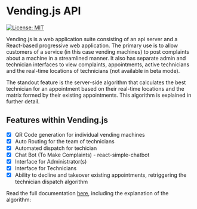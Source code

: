 # Vending.js API
[![License: MIT](https://img.shields.io/badge/License-MIT-yellow.svg)](https://opensource.org/licenses/MIT)

Vending.js is a web application suite consisting of an api server and a React-based progressive web application. The primary use is to allow customers of a service (in this case vending machines) to post complaints about a machine in a streamlined manner. It also has separate admin and technician interfaces to view complaints, appointments, active technicians and the real-time locations of technicians (not available in beta mode).

The standout feature is the server-side algorithm that calculates the best technician for an appointment based on their real-time locations and the matrix formed by their existing appointments. This algorithm is explained in further detail.

## Features within Vending.js
- [x] QR Code generation for individual vending machines
- [x] Auto Routing for the team of technicians
- [x] Automated dispatch for techician
- [x] Chat Bot (To Make Complaints) - react-simple-chatbot
- [x] Interface for Administrator(s)
- [x] Interface for Technicians
- [x] Ability to decline and takeover existing appointments, retriggering the technician dispatch algorithm

Read the full documentation [here](https://mathsforgeeks.org/vending-js-docs/), including the explanation of the algorithm: 
